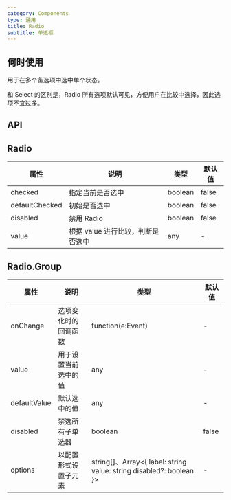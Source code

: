 ```yaml
---
category: Components
type: 通用
title: Radio
subtitle: 单选框
---
```


## 何时使用

用于在多个备选项中选中单个状态。

和 Select 的区别是，Radio 所有选项默认可见，方便用户在比较中选择，因此选项不宜过多。

## API

## Radio

| 属性 | 说明 | 类型 | 默认值 |
| --- | --- | ---  | ---   |
| checked | 指定当前是否选中 | boolean | false |
| defaultChecked | 初始是否选中 | boolean | false |
| disabled | 禁用 Radio | boolean | false |
| value | 根据 value 进行比较，判断是否选中 | any | - |

## Radio.Group

| 属性 | 说明 | 类型 | 默认值 |
| --- | --- | ---  | ---   |
| onChange | 选项变化时的回调函数 | function(e:Event) | - |
| value | 用于设置当前选中的值 | any | - |
| defaultValue | 默认选中的值 | any | - |
| disabled | 禁选所有子单选器 | boolean | false |
| options | 以配置形式设置子元素 | string[]、Array<{ label: string value: string disabled?: boolean }> | - |
